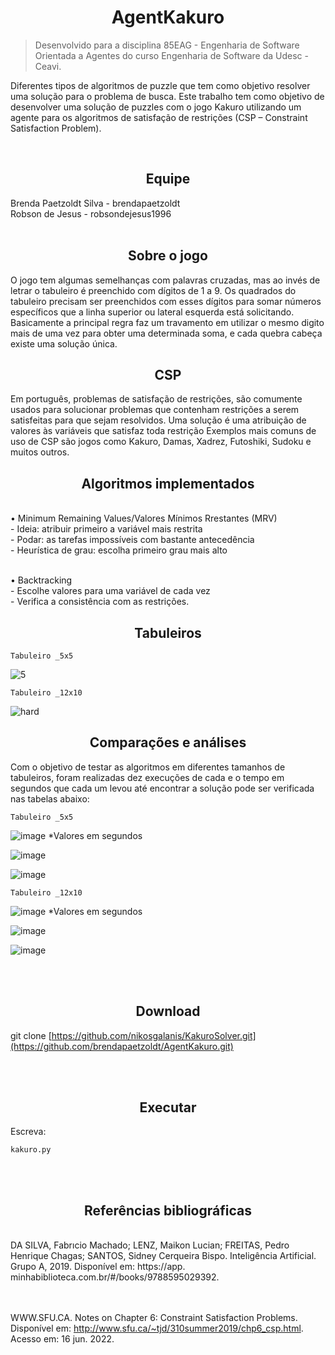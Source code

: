 <h1 align="center">AgentKakuro</h1>


> Desenvolvido para a disciplina 85EAG - Engenharia de Software Orientada a Agentes do curso Engenharia de Software da Udesc - Ceavi.

Diferentes tipos de algoritmos de puzzle que tem como objetivo resolver uma solução para o problema de busca. Este trabalho tem como objetivo de desenvolver uma solução de puzzles com o jogo Kakuro utilizando um agente para os algoritmos de satisfação de restrições (CSP – Constraint Satisfaction Problem). 

<br/>
<h2 align="center">Equipe</h2>
Brenda Paetzoldt Silva - brendapaetzoldt<br/>
Robson de Jesus - robsondejesus1996<br/>
<br/>

<h2 align="center">Sobre o jogo</h2>
O jogo tem algumas semelhanças com palavras cruzadas, mas ao invés de letrar o tabuleiro é preenchido com dígitos de 1 a 9. Os quadrados do tabuleiro precisam ser preenchidos com esses dígitos para somar números específicos que a linha superior ou lateral esquerda está solicitando. Basicamente a principal regra faz um travamento em utilizar o mesmo digito mais de uma vez para obter uma determinada soma, e cada quebra cabeça existe uma solução única. 


<h2 align="center">CSP</h2>
Em português, problemas de satisfação de restrições, são comumente usados para solucionar problemas que contenham restrições a serem satisfeitas para que sejam resolvidos. Uma solução é uma atribuição de valores às variáveis que satisfaz toda restrição
Exemplos mais comuns de uso de CSP são jogos como Kakuro, Damas, Xadrez, Futoshiki, Sudoku e muitos outros.


<h2 align="center">Algoritmos implementados</h2><br/>
 •  Minimum Remaining Values/Valores Mínimos Rrestantes (MRV)<br/>
    - Ideia: atribuir primeiro a variável mais restrita<br/>
    - Podar: as tarefas impossíveis com bastante antecedência<br/>
    - Heurística de grau: escolha primeiro grau mais alto<br/><br/>
     
 •  Backtracking<br/>
    - Escolhe valores para uma variável de cada vez<br/>
    - Verifica a consistência com as restrições.<br/>
    
<h2 align="center">Tabuleiros</h2>   

	Tabuleiro _5x5	
 
![5](https://user-images.githubusercontent.com/18469694/175383331-408e2039-1d00-4a7f-807c-0f036f4cca61.png)

	Tabuleiro _12x10	
![hard](https://user-images.githubusercontent.com/18469694/175239772-09a3de68-d1b4-4cad-bb0c-ba756a7941b7.png)


<h2 align="center">Comparações e análises</h2>   


Com o objetivo de testar as algoritmos em diferentes tamanhos de tabuleiros, foram realizadas dez execuções de cada e o tempo em segundos que cada um levou até encontrar a solução pode ser verificada nas tabelas abaixo:
												
											
	Tabuleiro _5x5	
												
![image](https://user-images.githubusercontent.com/18469694/175237358-3a2cd432-63f3-4301-b336-f4308f4f9c43.png)
*Valores em segundos

				
![image](https://user-images.githubusercontent.com/18469694/175238252-2f4076be-8f64-446a-82b0-9ecd017a1e90.png)

![image](https://user-images.githubusercontent.com/18469694/175378811-4e808de9-dbe4-4e3d-a287-45c2da12026c.png)



												
	Tabuleiro _12x10	
												
![image](https://user-images.githubusercontent.com/18469694/175237547-290c0ede-233f-47e0-88c6-ad3d16e4b062.png)
*Valores em segundos
				
				
![image](https://user-images.githubusercontent.com/18469694/175240105-1339e618-43fe-44c6-8050-347e59f9dbe3.png)

![image](https://user-images.githubusercontent.com/18469694/175378844-c5e5a6a2-1fa4-4572-96cb-9c70a23a8319.png)





<br/><br/>
<h2 align="center">Download</h2>   

git clone [https://github.com/nikosgalanis/KakuroSolver.git](https://github.com/brendapaetzoldt/AgentKakuro.git)

<br/><br/>

<h2 align="center">Executar</h2>   
Escreva:
</h2>

	kakuro.py
	

<br/><br/>
<h2 align="center">Referências bibliográficas</h2>   
<br/>
DA SILVA, Fabrıcio Machado; LENZ, Maikon Lucian; FREITAS, Pedro Henrique Chagas; SANTOS,
Sidney Cerqueira Bispo. Inteligência Artificial. Grupo A, 2019. Disponível em: https://app.
minhabiblioteca.com.br/#/books/9788595029392.
<br/><br/>
<br/>


WWW.SFU.CA. Notes on Chapter 6: Constraint Satisfaction Problems. Disponível em: http://www.sfu.ca/~tjd/310summer2019/chp6_csp.html. Acesso em: 16 jun. 2022.

<br/><br/>
